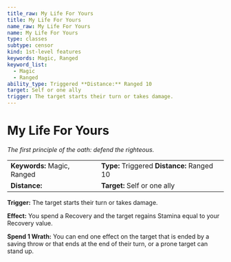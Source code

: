 ```yaml
---
title_raw: My Life For Yours
title: My Life For Yours
name_raw: My Life For Yours
name: My Life For Yours
type: classes
subtype: censor
kind: 1st-level features
keywords: Magic, Ranged
keyword_list:
  - Magic
  - Ranged
ability_type: Triggered **Distance:** Ranged 10
target: Self or one ally
trigger: The target starts their turn or takes damage.
---
```


# My Life For Yours

*The first principle of the oath: defend the righteous.*

|                             |                                             |
| :-------------------------- | :------------------------------------------ |
| **Keywords:** Magic, Ranged | **Type:** Triggered **Distance:** Ranged 10 |
| **Distance:**               | **Target:** Self or one ally                |

**Trigger:** The target starts their turn or takes damage.

**Effect:** You spend a Recovery and the target regains Stamina equal to your Recovery value.

**Spend 1 Wrath:** You can end one effect on the target that is ended by a saving throw or that ends at the end of their turn, or a prone target can stand up.
